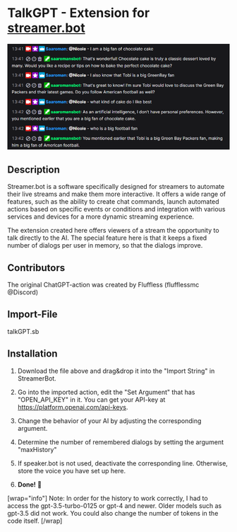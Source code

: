 # TalkGPT - Extension for **[streamer.bot](https://streamer.bot)**

![Dialog with Nicole](./dialog_with_nicole.png)

## Description

Streamer.bot is a software specifically designed for streamers to automate their live streams and make them more interactive. It offers a wide range of features, such as the ability to create chat commands, launch automated actions based on specific events or conditions and integration with various services and devices for a more dynamic streaming experience. 

The extension created here offers viewers of a stream the opportunity to talk directly to the AI. The special feature here is that it keeps a fixed number of dialogs per user in memory, so that the dialogs improve.

 ## Contributors

The original ChatGPT-action was created by Fluffless (flufflessmc @Discord)

## Import-File

talkGPT.sb

## Installation

1. Download the file above and drag&drop it into the "Import String" in StreamerBot.

2. Go into the imported action, edit the "Set Argument" that has "OPEN_API_KEY" in it. You can get your API-key at https://platform.openai.com/api-keys.

3. Change the behavior of your AI by adjusting the corresponding argument.

4. Determine the number of remembered dialogs by setting the argument "maxHistory"

5. If speaker.bot is not used, deactivate the corresponding line. Otherwise, store the voice you have set up here.

4. **Done!** :partying_face:

[wrap="info"]
Note: In order for the history to work correctly, I had to access the gpt-3.5-turbo-0125 or gpt-4 and newer. Older models such as gpt-3.5 did not work.
You could also change the number of tokens in the code itself.
[/wrap]

<div data-theme-toc="true"> </div>
